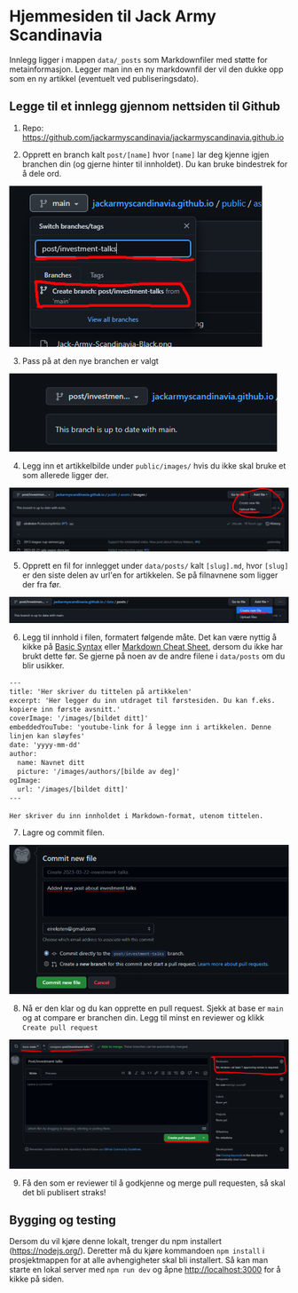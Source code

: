 # Hjemmesiden til Jack Army Scandinavia

Innlegg ligger i mappen `data/_posts` som Markdownfiler med støtte for metainformasjon. Legger man inn en ny markdownfil der vil den dukke opp som en ny artikkel (eventuelt ved publiseringsdato).

## Legge til et innlegg gjennom nettsiden til Github

1. Repo: https://github.com/jackarmyscandinavia/jackarmyscandinavia.github.io

2. Opprett en branch kalt `post/[name]` hvor `[name]` lar deg kjenne igjen branchen din (og gjerne hinter til innholdet). Du kan bruke bindestrek for å dele ord.

![Opprette branch](data/readme_images/createbranch.png)

3. Pass på at den nye branchen er valgt

![Valgt branch](data/readme_images/selectedbranch.png)

4. Legg inn et artikkelbilde under `public/images/` hvis du ikke skal bruke et som allerede ligger der.

![Legg inn bilde](data/readme_images/addimage.png)

5. Opprett en fil for innlegget under `data/posts/` kalt `[slug].md`, hvor `[slug]` er den siste delen av url'en for artikkelen. Se på filnavnene som ligger der fra før.

![Opprett fil](data/readme_images/createfile.png)

6. Legg til innhold i filen, formatert følgende måte. Det kan være nyttig å kikke på [Basic Syntax](https://www.markdownguide.org/basic-syntax/) eller [Markdown Cheat Sheet](https://www.markdownguide.org/cheat-sheet/), dersom du ikke har brukt dette før. Se gjerne på noen av de andre filene i `data/posts` om du blir usikker.

```
---
title: 'Her skriver du tittelen på artikkelen'
excerpt: 'Her legger du inn utdraget til førstesiden. Du kan f.eks. kopiere inn første avsnitt.'
coverImage: '/images/[bildet ditt]'
embeddedYouTube: 'youtube-link for å legge inn i artikkelen. Denne linjen kan sløyfes'
date: 'yyyy-mm-dd'
author:
  name: Navnet ditt
  picture: '/images/authors/[bilde av deg]'
ogImage:
  url: '/images/[bildet ditt]'
---

Her skriver du inn innholdet i Markdown-format, utenom tittelen.

```

7. Lagre og commit filen.

![Commit fil](data/readme_images/commitfile.png)

8. Nå er den klar og du kan opprette en pull request. Sjekk at base er `main` og at compare er branchen din. Legg til minst en reviewer og klikk `Create pull request`

![Opprett Pull Request](data/readme_images/create-pr-2.png)

9. Få den som er reviewer til å godkjenne og merge pull requesten, så skal det bli publisert straks!

## Bygging og testing

Dersom du vil kjøre denne lokalt, trenger du npm installert (https://nodejs.org/). Deretter må du kjøre kommandoen `npm install` i prosjektmappen for at alle avhengigheter skal bli installert. Så kan man starte en lokal server med `npm run dev` og åpne [http://localhost:3000](http://localhost:3000) for å kikke på siden.
